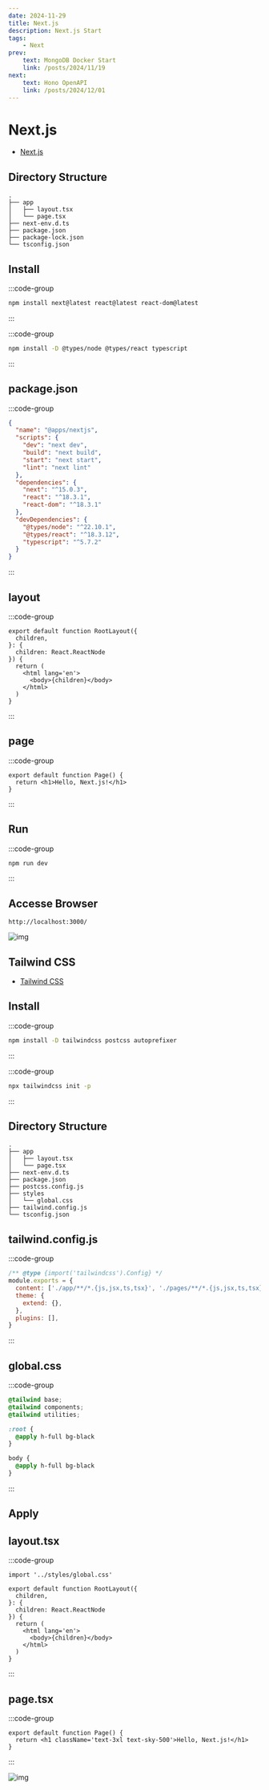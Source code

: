 ```yaml
---
date: 2024-11-29
title: Next.js
description: Next.js Start
tags: 
    - Next
prev:
    text: MongoDB Docker Start
    link: /posts/2024/11/19
next:
    text: Hono OpenAPI
    link: /posts/2024/12/01
---
```


# Next.js

* [Next.js](https://nextjs.org/)

## Directory Structure

```
.
├── app
│   ├── layout.tsx
│   └── page.tsx
├── next-env.d.ts
├── package.json
├── package-lock.json
└── tsconfig.json
```

## Install

:::code-group
```sh [npm]
npm install next@latest react@latest react-dom@latest
```
:::

:::code-group
```sh [npm]
npm install -D @types/node @types/react typescript
```
:::

## package.json
:::code-group
```json [package.json]
{
  "name": "@apps/nextjs",
  "scripts": {
    "dev": "next dev",
    "build": "next build",
    "start": "next start",
    "lint": "next lint"
  },
  "dependencies": {
    "next": "^15.0.3",
    "react": "^18.3.1",
    "react-dom": "^18.3.1"
  },
  "devDependencies": {
    "@types/node": "^22.10.1",
    "@types/react": "^18.3.12",
    "typescript": "^5.7.2"
  }
}
```
:::

## layout

:::code-group
```tsx [app/layout.tsx]
export default function RootLayout({
  children,
}: {
  children: React.ReactNode
}) {
  return (
    <html lang='en'>
      <body>{children}</body>
    </html>
  )
}
```
:::

## page
:::code-group
```tsx [app/page.tsx]
export default function Page() {
  return <h1>Hello, Next.js!</h1>
}
```
:::

## Run
:::code-group
```sh [npm]
npm run dev
```
:::

## Accesse Browser

```
http://localhost:3000/
```

![img](img/01.png)


## Tailwind CSS

* [Tailwind CSS](https://tailwindcss.com/)

## Install

:::code-group
```sh [npm]
npm install -D tailwindcss postcss autoprefixer
```
:::

:::code-group
```sh [npm]
npx tailwindcss init -p
```
:::

## Directory Structure
```
.
├── app
│   ├── layout.tsx
│   └── page.tsx
├── next-env.d.ts
├── package.json
├── postcss.config.js
├── styles
│   └── global.css
├── tailwind.config.js
└── tsconfig.json
```


## tailwind.config.js
:::code-group
```js [tailwind.config.js]
/** @type {import('tailwindcss').Config} */
module.exports = {
  content: ['./app/**/*.{js,jsx,ts,tsx}', './pages/**/*.{js,jsx,ts,tsx}', './components/**/*.{js,jsx,ts,tsx}'],
  theme: {
    extend: {},
  },
  plugins: [],
}
```
:::

## global.css

:::code-group
```css [styles/global.css]
@tailwind base;
@tailwind components;
@tailwind utilities;

:root {
  @apply h-full bg-black
}

body {
  @apply h-full bg-black
}
```
:::

## Apply

## layout.tsx

:::code-group
```tsx [app/layout.tsx]
import '../styles/global.css'

export default function RootLayout({
  children,
}: {
  children: React.ReactNode
}) {
  return (
    <html lang='en'>
      <body>{children}</body>
    </html>
  )
}
```
:::

## page.tsx

:::code-group
```tsx [app/page.tsx]
export default function Page() {
  return <h1 className='text-3xl text-sky-500'>Hello, Next.js!</h1>
}
```
:::

![img](img/02.png)